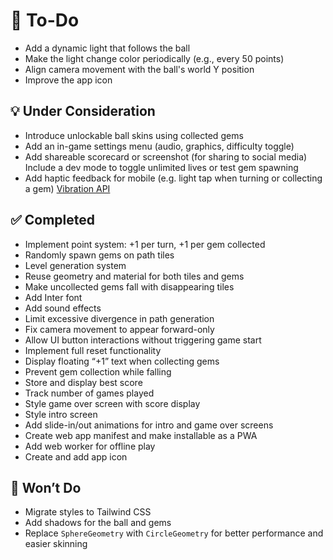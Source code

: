 # 🚧 To-Do

- Add a dynamic light that follows the ball  
- Make the light change color periodically (e.g., every 50 points)  
- Align camera movement with the ball's world Y position  
- Improve the app icon  

## 💡 Under Consideration

- Introduce unlockable ball skins using collected gems  
- Add an in-game settings menu (audio, graphics, difficulty toggle)
- Add shareable scorecard or screenshot (for sharing to social media)
Include a dev mode to toggle unlimited lives or test gem spawning
- Add haptic feedback for mobile (e.g. light tap when turning or collecting a gem) [Vibration API](https://developer.mozilla.org/en-US/docs/Web/API/Vibration_API)

## ✅ Completed

- Implement point system: +1 per turn, +1 per gem collected  
- Randomly spawn gems on path tiles  
- Level generation system  
- Reuse geometry and material for both tiles and gems  
- Make uncollected gems fall with disappearing tiles  
- Add Inter font  
- Add sound effects  
- Limit excessive divergence in path generation  
- Fix camera movement to appear forward-only  
- Allow UI button interactions without triggering game start  
- Implement full reset functionality  
- Display floating “+1” text when collecting gems  
- Prevent gem collection while falling  
- Store and display best score  
- Track number of games played  
- Style game over screen with score display  
- Style intro screen  
- Add slide-in/out animations for intro and game over screens  
- Create web app manifest and make installable as a PWA  
- Add web worker for offline play  
- Create and add app icon  

## 🚫 Won’t Do

- Migrate styles to Tailwind CSS  
- Add shadows for the ball and gems  
- Replace `SphereGeometry` with `CircleGeometry` for better performance and easier skinning  
